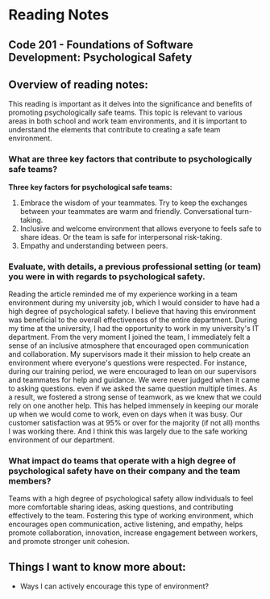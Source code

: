 
# Reading Notes


## Code 201 - Foundations of Software Development: Psychological Safety

## Overview of reading notes:

This reading is important as it delves into the significance and benefits of promoting psychologically safe teams. This topic is relevant to various areas in both school and work team environments, and it is important to understand the elements that contribute to creating a safe team environment.

### What are three key factors that contribute to psychologically safe teams?

**Three key factors for psychological safe teams:**

1. Embrace the wisdom of your teammates. Try to keep the exchanges between your teammates are warm and friendly. Conversational turn-taking.
2. Inclusive and welcome environment that allows everyone to feels safe to share ideas. Or the team is safe for interpersonal risk-taking.
3. Empathy and understanding between peers.

### Evaluate, with details, a previous professional setting (or team) you were in with regards to psychological safety.

Reading the article reminded me of my experience working in a team environment during my university job, which I would consider to have had a high degree of psychological safety. I believe that having this environment was beneficial to the overall effectiveness of the entire department. During my time at the university, I had the opportunity to work in my university's IT department. From the very moment I joined the team, I immediately felt a sense of an inclusive atmosphere that encouraged open communication and collaboration. My supervisors made it their mission to help create an environment where everyone's questions were respected. For instance, during our training period, we were encouraged to lean on our supervisors and teammates for help and guidance. We were never judged when it came to asking questions. even if we asked the same question multiple times. As a result, we fostered a strong sense of teamwork, as we knew that we could rely on one another help. This has helped immensely in keeping our morale up when we would come to work, even on days when it was busy. Our customer satisfaction was at 95% or over for the majority (if not all) months I was working there. And I think this was largely due to the safe working environment of our department.

### What impact do teams that operate with a high degree of psychological safety have on their company and the team members?

Teams with a high degree of psychological safety allow individuals to feel more comfortable sharing ideas, asking questions, and contributing effectively to the team. Fostering this type of working environment, which encourages open communication, active listening, and empathy, helps promote collaboration, innovation, increase engagement between workers, and promote stronger unit cohesion.  

## Things I want to know more about:

* Ways I can actively encourage this type of environment?